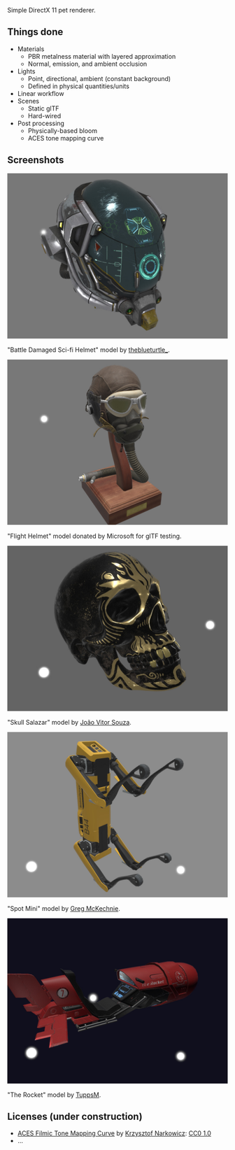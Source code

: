 Simple DirectX 11 pet renderer.

## Things done

 - Materials
    - PBR metalness material with layered approximation
    - Normal, emission, and ambient occlusion
 - Lights
   - Point, directional, ambient (constant background)
   - Defined in physical quantities/units
 - Linear workflow
 - Scenes
    - Static glTF
    - Hard-wired
 - Post processing
    - Physically-based bloom
    - ACES tone mapping curve

## Screenshots

<img src="./Doc/Screenshots/1.jpeg" alt="Battle Damaged Sci-fi Helmet"  />

"Battle Damaged Sci-fi Helmet" model by [theblueturtle_](https://sketchfab.com/theblueturtle_).



<img src="./Doc/Screenshots/2.jpeg" alt="Flight Helmet"  />

"Flight Helmet" model donated by Microsoft for glTF testing.



<img src="./Doc/Screenshots/5.jpeg" alt="Skull Salazar"  />

"Skull Salazar" model by [João Vitor Souza](https://sketchfab.com/jvitorsouzadesign).



<img src="./Doc/Screenshots/3.jpeg" alt="Spot Mini"  />

"Spot Mini" model by [Greg McKechnie](https://sketchfab.com/mckechniegreg6).



<img src="./Doc/Screenshots/4.jpeg" alt="The Rocket"  />

"The Rocket" model by [TuppsM](https://sketchfab.com/TuppsM).

## Licenses (under construction)

- [ACES Filmic Tone Mapping Curve](https://knarkowicz.wordpress.com/2016/01/06/aces-filmic-tone-mapping-curve/) by [Krzysztof Narkowicz](https://knarkowicz.wordpress.com/author/knarkowicz/): [CC0 1.0](https://creativecommons.org/publicdomain/zero/1.0/)
- &hellip;

